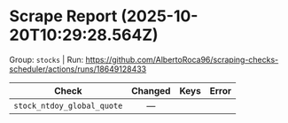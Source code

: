 # Scrape Report (2025-10-20T10:29:28.564Z)

Group: `stocks`  |  Run: https://github.com/AlbertoRoca96/scraping-checks-scheduler/actions/runs/18649128433

| Check | Changed | Keys | Error |
|---|:---:|:--|:--|
| `stock_ntdoy_global_quote` | — |  |  |
